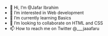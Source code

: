 - 👋 Hi, I’m @Jafar Ibrahim
- 👀 I’m interested in Web development
- 🌱 I’m currently learning Basics
- 💞️ I’m looking to collaborate on HTML and CSS
- 📫 How to reach me on Twitter @___jaaafaru

<!---
Islam4us/Islam4us is a ✨ special ✨ repository because its `README.md` (this file) appears on your GitHub profile.
You can click the Preview link to take a look at your changes.
--->
